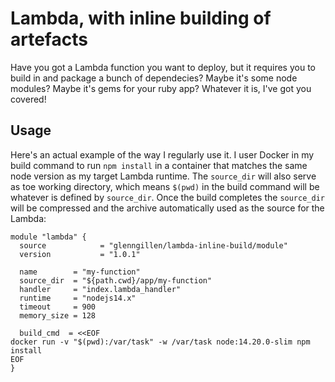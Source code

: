 # Lambda, with inline building of artefacts

Have you got a Lambda function you want to deploy, but it requires you to
build in and package a bunch of dependecies? Maybe it's some node modules? 
Maybe it's gems for your ruby app? Whatever it is, I've got you covered!

## Usage

Here's an actual example of the way I regularly use it. I user Docker in 
my build command to run `npm install` in a container that matches the same
node version as my target Lambda runtime. The `source_dir` will also serve
as toe working directory, which means `$(pwd)` in the build command will be
whatever is defined by `source_dir`. Once the build completes the `source_dir`
will be compressed and the archive automatically used as the source for
the Lambda:

```hcl
module "lambda" {
  source            = "glenngillen/lambda-inline-build/module"
  version           = "1.0.1"

  name        = "my-function"
  source_dir  = "${path.cwd}/app/my-function"
  handler     = "index.lambda_handler"
  runtime     = "nodejs14.x"
  timeout     = 900
  memory_size = 128

  build_cmd  = <<EOF
docker run -v "$(pwd):/var/task" -w /var/task node:14.20.0-slim npm install
EOF
}
```